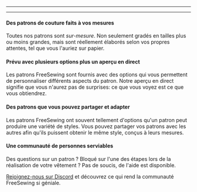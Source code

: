 ***

***

#### Des patrons de couture faits à vos mesures

Toutes nos patrons sont *sur-mesure*. Non seulement gradés en tailles plus ou moins grandes, mais sont réellement élaborés selon vos propres attentes, tel que vous l'auriez sur papier.

#### Prévu avec plusieurs options plus un aperçu en direct

Les patrons FreeSewing sont fournis avec des options qui vous permettent de personnaliser différents aspects du patron. Notre aperçu en direct signifie que vous n'aurez pas de surprises: ce que vous voyez est ce que vous obtiendrez.

#### Des patrons que vous pouvez partager et adapter

Les patrons FreeSewing ont souvent tellement d'options qu'un patron peut produire une variété de styles. Vous pouvez partager vos patrons avec les autres afin qu'ils puissent obtenir le même style, conçus à leurs mesures.

#### Une communauté de personnes serviables

Des questions sur un patron ? Bloqué sur l'une des étapes lors de la réalisation de votre vêtement ? Pas de soucis, de l'aide est disponible.

[Rejoignez-nous sur Discord](https://discord.freesewing.org/) et découvrez ce qui rend la communauté FreeSewing si géniale.
